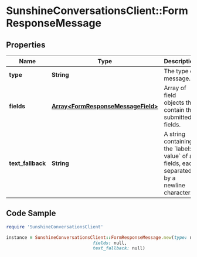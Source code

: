 # SunshineConversationsClient::FormResponseMessage

## Properties

Name | Type | Description | Notes
------------ | ------------- | ------------- | -------------
**type** | **String** | The type of message. | [default to &#39;formResponse&#39;]
**fields** | [**Array&lt;FormResponseMessageField&gt;**](FormResponseMessageField.md) | Array of field objects that contain the submitted fields. | 
**text_fallback** | **String** | A string containing the &#x60;label: value&#x60; of all fields, each separated by a newline character. | [optional] [readonly] 

## Code Sample

```ruby
require 'SunshineConversationsClient'

instance = SunshineConversationsClient::FormResponseMessage.new(type: null,
                                 fields: null,
                                 text_fallback: null)
```


